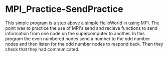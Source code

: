 MPI_Practice-SendPractice
============================

This simple program is a step above a simple HelloWorld in using MPI. The point was to practice the use of 
MPI's send and recieve functions to send information from one node on the supercomputer to another. In this
program the even numbered nodes send a number to the odd number nodes and then listen for the odd number
nodes to respond back. Then they check that they had communicated.